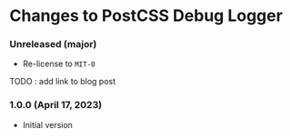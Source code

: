 # Changes to PostCSS Debug Logger

### Unreleased (major)

- Re-license to `MIT-0`

TODO : add link to blog post

### 1.0.0 (April 17, 2023)

- Initial version
